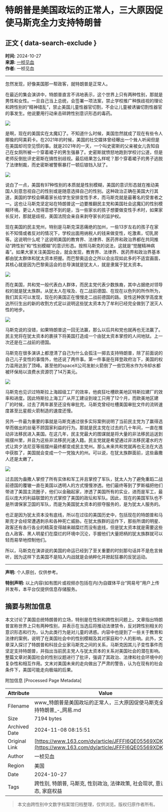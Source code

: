 # 特朗普是美国政坛的正常人，三大原因促使马斯克全力支持特朗普

## 正文 { data-search-exclude }


**时间:** 2024-10-27  
**来源:** [一桢见血](https://www.163.com/dy/media/T1728571753827.html)  
**作者:** 一桢见血  

---

忽然发现，好像美国那一帮政客，就特朗普是正常人。

在最近的集会演讲中，特朗普直言不讳地表示，这个世界上只有两种性别，那就是男性和女性。一旦自己当上总统，会签署一项法案，禁止学校推广种族歧视的理论和跨性别的“精神错乱”，禁止美国儿童性器官切割，不会让儿童被诱骗切割性器官的事发生。他说要用行动来击碎跨性别意识形态的毒药。

![](https://nimg.ws.126.net/?url=http%3A%2F%2Fdingyue.ws.126.net%2F2024%2F1027%2Fdfc33a2cj00slz29s009od001ts01dcm.jpg&thumbnail=660x2147483647&quality=80&type=jpg)

是啊，现在的美国实在太魔幻了。不知道什么时候，美国忽然就成了现在有些令人揶揄的阿美莉卡。在2021年的时候，美国的社交媒体曾经曝出一个耸人听闻但是在美国却司空见惯的事。就是2021年的一天，一个叫史密斯的父亲被女儿告知自己在女厕所被一个穿着裙子的男生强暴了。史密斯就愤怒地跑到学校讨公道，但是老师反倒批评史密斯在搞性别歧视。最后结果怎么样呢？那个穿着裙子的男子逃脱了法律制裁，而史密斯被警察暴打一顿后锒铛入狱了。

![](https://nimg.ws.126.net/?url=http%3A%2F%2Fdingyue.ws.126.net%2F2024%2F1027%2F6257399bj00slz29r0034d001hc00u0m.jpg&thumbnail=660x2147483647&quality=80&type=jpg)

说白了一点，美国有97种性别的本质就是性别模糊，美国的意识形态就在推动美国人刻意忽视自己的性别或是随意选择自己的性别。这种政治正确在美国大行其道，美国的学校会瞒着家长给学生安排变性手术，而马斯克就是最著名的受害者之一。这也让马斯克坚定站在特朗普这一边要推翻民主党和美国社会这魔幻的性别模糊环境。更让人觉得意想不到的是，当一些家长的孩子想要做变性手术时，如果家长反对，那就是歧视，美国法院会亲自来剥夺家长的监护权。

现在美国的民主党州，特别是马斯克深恶痛绝的加州，一些13岁左右的孩子在家长不知情或者反对的情况下，学校出面用纳税人的钱来做变性，吃激素，切乳房等。这说明什么呢？这说明美国的教育界、法律界、医药界和政治界都在共同推动“跨性别”和“性别模糊”的意识形态。按照马斯克的说法，这就是“觉醒精神病毒”。如果大家关注美国社会，就会发现，教育界、法律界、医药界和政治界基本都由犹太群体和犹太资本把握。而巴黎奥运会之所以会出现如此多的不适宜画面，其核心就是因为巴黎奥运会的总导演就是犹太人，就是隶属于犹太资本。

![](https://nimg.ws.126.net/?url=http%3A%2F%2Fdingyue.ws.126.net%2F2024%2F1027%2Fee55e37aj00slz29s003ld0011e00rsm.jpg&thumbnail=660x2147483647&quality=80&type=jpg)

而在美国，共和党一般代表白人群体，而民主党代表少数族裔，其中占据绝对领导权的就是犹太族群。从犹太人在埃及、在二战前德国、在现在以色列的所作所为，我们其实可以发现，现在的美国正在慢慢走二战前德国的路。变性这种医学高度发达所衍生出的新的收割方式足以说明这些犹太资本为了牟利已经完全做到了泯灭人性的地步。

![](https://nimg.ws.126.net/?url=http%3A%2F%2Fdingyue.ws.126.net%2F2024%2F1027%2Fa8bfbabcj00slz29s00qdd0029i01eym.jpg&thumbnail=660x2147483647&quality=80&type=jpg)

马斯克说的没错，如果特朗普这一回无法赢，那么以后共和党也就再也无法赢了。民主党将在犹太资本的裹挟下将美国打造成一个由犹太资本掌控的人间地狱。上一次还是在二战前的德国。

马斯克在很多演讲上都澄清了自己为什么会孤注一掷去支持特朗普，除了前面说的自己儿子变性的事情外，他还说了两件事。第一件事是在拜登政府治下，美国的权力滥用达到了顶峰。甚至他的spaceX公司发射火箭倒了一些饮用水作为冷却水都被环保局以浪费水资源罚了14万美元。

![](https://nimg.ws.126.net/?url=http%3A%2F%2Fdingyue.ws.126.net%2F2024%2F1027%2Fc17389d2j00slz29s004td001z40140m.jpg&thumbnail=660x2147483647&quality=80&type=jpg)

马斯克也见识过特斯拉上海超级工厂的效率，他疯狂吐槽欧美地区特斯拉建厂的效率和进度。因此特斯拉上海工厂从开工建设到竣工只用了12个月，而欧美地区建厂的时候，过去了两年甚至还没有审批完。马斯克曾经吐槽美国审批文件的流转速度甚至比星舰火箭制造的速度还慢。

另外一件最为重要的事就是马斯克通过很多实际案例说明了当前民主党为了赢得选举而做出的丝毫不顾国家利益的行为。那就是民主党在过去的几十年间，一直在推动非法移民进入美国。在这几年，民主党最大的图谋就是将大量的非法移民运送到摇摆州里，并且为这些非法移民光速入籍。民主党就是希望通过非法移民灌水的方式让宾夕法尼亚等摇摆州最终都变成民主党州。那么未来共和党就再也无法在大选中获胜了，美国就会变成一个一党独大的州。可以说，在犹太族群面前，这些盎撒人还是太嫩了。

![](https://nimg.ws.126.net/?url=http%3A%2F%2Fdingyue.ws.126.net%2F2024%2F1027%2Ffeecd323j00slz29s00htd001z401bfm.jpg&thumbnail=660x2147483647&quality=80&type=jpg)

过去因为盎撒人掌控了所有实体和军工并且掌控了军队，犹太人为了避免重蹈二战前德国的覆辙一直在美国以透明人的方式慢慢渗透。他们最终等到了罗斯福把他们带进了美国主流圈子，他们以金融起家，渗透了美国所有的实业，进而是军工，最后以庞大的利益联盟的方式掌控了美国的政坛和军队。因此，现在的美国军队也不是所谓保家卫国的军队，而是为美国犹太资本的掠夺服务的，是为犹太人服务的。

也正是因为犹太资本没有底线，所以在过往的美国历史中，包括现在的特朗普和马斯克才会经常遭遇刺杀和各种死亡威胁。在犹太族群的运作下，那些所谓的明星、政客还有各行各业的精英变得越来越糜烂而没有底线，但是犹太资本就是需要这些白人政客、黑人明星们在糜烂的环境中沉沦，手握他们大量把柄的犹太族群就可以轻而易举地控制他们。

所以，马斯克在演讲说的美国的命运已经到了至关重要的时刻那句话并不是危言耸听，因为这样下去美国不是陷入内战就是会纳粹化并掀起狂暴的反犹运动。

---

**声明:** 个人原创，仅供参考。

**特别声明:** 以上内容(如有图片或视频亦包括在内)为自媒体平台“网易号”用户上传并发布，本平台仅提供信息存储服务。

## 摘要与附加信息

<!-- tcd_abstract -->
本文讨论了美国总统特朗普的立场，特别是在性别和跨性别问题上。文章指出特朗普宣称世界上只有两种性别，并表示在当选后将推动法律禁令，反对跨性别相关的意识形态和行为，认为此类行为是对儿童的诱惑。内容中也提到了一些关于教育和法律的案例，说明了在美国社会中的性别模糊及其对家庭和个人的影响。此外，文章深入探讨了特朗普和科技企业家马斯克之间的关系，马斯克因其儿子变性事件而坚定支持特朗普，并指出当前民主党人与犹太资本的关系对美国社会的潜在影响。整篇文章对美国社会的性别议题进行了批评，强调了其政治、法律和社会环境中的复杂性和相互作用。文末对美国未来的走向做出了严肃的警告，认为在现有的社会条件下，美国可能走向极端的后果。
<!-- tcd_abstract_end -->

附加信息 [Processed Page Metadata]

| Attribute       | Value                                  |
|-----------------|----------------------------------------|
| Filename        | www_特朗普是美国政坛的正常人，三大原因促使马斯克全力支持特朗普_-_网易.md                             |
| Size            | 7194 bytes                           |
| Archived Date   | 2024-11-08 08:15:51                             |
| Original Link   | [https://www.163.com/dy/article/JFFFI6QE05569XDK.html](https://www.163.com/dy/article/JFFFI6QE05569XDK.html)                       |
| Author          | 一桢见血                               |
| Region          | 美国                               |
| Date            | 2024-10-27                                 |
| Tags            | 跨性别, 特朗普, 马斯克, 性别政治, 法律政策, 社会现状, 意识形态, 家庭权益                                 |
>
> 本文由跨性别中文数字档案馆归档整理，仅供浏览。版权归原作者所有。
>
